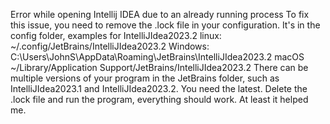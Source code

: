 Error while opening Intellij IDEA due to an already running process
To fix this issue, you need to remove the .lock file in your configuration. It's in the config folder, examples for IntelliJIdea2023.2
linux:
~/.config/JetBrains/IntelliJIdea2023.2
Windows:
C:\Users\JohnS\AppData\Roaming\JetBrains\IntelliJIdea2023.2
macOS
~/Library/Application Support/JetBrains/IntelliJIdea2023.2
There can be multiple versions of your program in the JetBrains folder, such as IntelliJIdea2023.1 and IntelliJIdea2023.2. You need the latest.
Delete the .lock file and run the program, everything should work. At least it helped me.